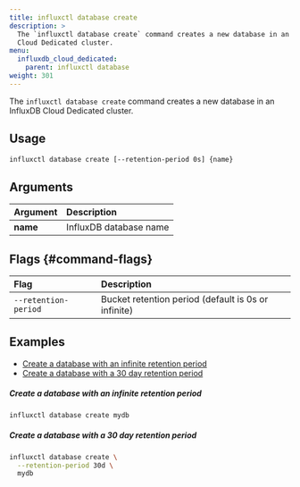 ```yaml
---
title: influxctl database create
description: >
  The `influxctl database create` command creates a new database in an InfluxDB
  Cloud Dedicated cluster.
menu:
  influxdb_cloud_dedicated:
    parent: influxctl database
weight: 301
---
```


The `influxctl database create` command creates a new database in an InfluxDB
Cloud Dedicated cluster.

## Usage

```sh
influxctl database create [--retention-period 0s] {name}
```

## Arguments

| Argument | Description            |
| :------- | :--------------------- |
| **name** | InfluxDB database name |

## Flags {#command-flags}

| Flag                 | Description                                         |
| :------------------- | :-------------------------------------------------- |
| `--retention-period` | Bucket retention period (default is 0s or infinite) |

## Examples

- [Create a database with an infinite retention period](#create-a-database-with-an-infinite-retention-period)
- [Create a database with a 30 day retention period](#create-a-database-with-a-30-day-retention-period)

##### Create a database with an infinite retention period

```sh
influxctl database create mydb
```

##### Create a database with a 30 day retention period

```sh
influxctl database create \
  --retention-period 30d \
  mydb
```
